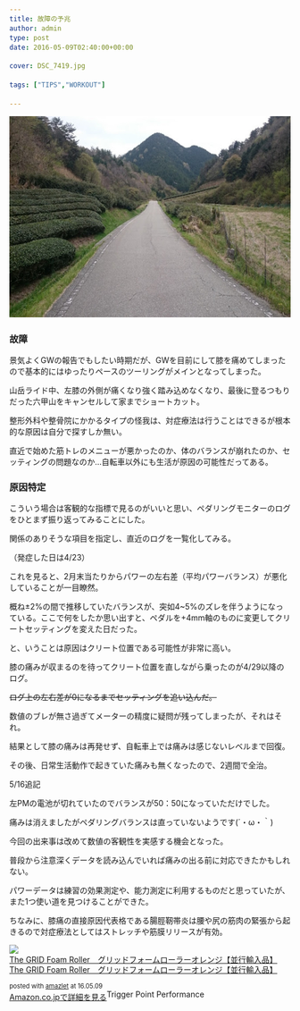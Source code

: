 ```yaml
---
title: 故障の予兆
author: admin
type: post
date: 2016-05-09T02:40:00+00:00

cover: DSC_7419.jpg

tags: ["TIPS","WORKOUT"]

---
```

<div class="separator" style="clear: both; text-align: center;">
  <img border="0" height="360" src="./DSC_7419.jpg" width="640" />
</div>

### 故障

景気よくGWの報告でもしたい時期だが、GWを目前にして膝を痛めてしまったので基本的にはゆったりペースのツーリングがメインとなってしまった。

山岳ライド中、左膝の外側が痛くなり強く踏み込めなくなり、最後に登るつもりだった六甲山をキャンセルして家までショートカット。

整形外科や整骨院にかかるタイプの怪我は、対症療法は行うことはできるが根本的な原因は自分で探すしか無い。

直近で始めた筋トレのメニューが悪かったのか、体のバランスが崩れたのか、セッティングの問題なのか…自転車以外にも生活が原因の可能性だってある。

### 原因特定

こういう場合は客観的な指標で見るのがいいと思い、ペダリングモニターのログをひとまず振り返ってみることにした。

関係のありそうな項目を指定し、直近のログを一覧化してみる。

（発症した日は4/23）

<div class="separator" style="clear: both; text-align: center;">

</div>



<div class="separator" style="clear: both; text-align: center;">
</div>

これを見ると、2月末当たりからパワーの左右差（平均パワーバランス）が悪化していることが一目瞭然。

概ね±2%の間で推移していたバランスが、突如4~5%のズレを伴うようになっている。ここで何をしたか思い出すと、ペダルを+4mm軸のものに変更してクリートセッティングを変えた日だった。

と、いうことは原因はクリート位置である可能性が非常に高い。

膝の痛みが収まるのを待ってクリート位置を直しながら乗ったのが4/29以降のログ。

<strike>ログ上の左右差が0になるまでセッティングを追い込んだ。</strike>

数値のブレが無さ過ぎてメーターの精度に疑問が残ってしまったが、それはそれ。

結果として膝の痛みは再発せず、自転車上では痛みは感じないレベルまで回復。

その後、日常生活動作で起きていた痛みも無くなったので、2週間で全治。

5/16追記

左PMの電池が切れていたのでバランスが50：50になっていただけでした。

痛みは消えましたがペダリングバランスは直っていないようです(´・ω・｀)

今回の出来事は改めて数値の客観性を実感する機会となった。

普段から注意深くデータを読み込んでいれば痛みの出る前に対応できたかもしれない。

パワーデータは練習の効果測定や、能力測定に利用するものだと思っていたが、また1つ使い道を見つけることができた。

ちなみに、膝痛の直接原因代表格である腸脛靭帯炎は腰や尻の筋肉の緊張から起きるので対症療法としてはストレッチや筋膜リリースが有効。

<div class="amazlet-box" style="margin-bottom: 0px;">
  <div class="amazlet-image" style="float: left; margin: 0px 12px 1px 0px;">
    <a href="http://www.amazon.co.jp/exec/obidos/ASIN/B00CWMIWB8/gensobunya-22/ref=nosim/" name="amazletlink" target="_blank"><img alt="The GRID Foam Roller　グリッドフォームローラーオレンジ【並行輸入品】" src="https://images-fe.ssl-images-amazon.com/images/I/419RjtBJYJL._SL160_.jpg" style="border: none;" /></a>
  </div>

  <div class="amazlet-info" style="line-height: 120%; margin-bottom: 10px;">
    <div class="amazlet-name" style="line-height: 120%; margin-bottom: 10px;">
<a href="http://www.amazon.co.jp/exec/obidos/ASIN/B00CWMIWB8/gensobunya-22/ref=nosim/" name="amazletlink" target="_blank">The GRID Foam Roller　グリッドフォームローラーオレンジ【並行輸入品】</a></p>

<div class="amazlet-powered-date" style="font-size: 80%; line-height: 120%; margin-top: 5px;">
  posted with <a href="http://www.amazlet.com/" target="_blank" title="amazlet">amazlet</a> at 16.05.09
</div>


<div class="amazlet-detail">
Trigger Point Performance


<div class="amazlet-sub-info" style="float: left;">
<div class="amazlet-link" style="margin-top: 5px;">
  <a href="http://www.amazon.co.jp/exec/obidos/ASIN/B00CWMIWB8/gensobunya-22/ref=nosim/" name="amazletlink" target="_blank">Amazon.co.jpで詳細を見る</a>
</div>

  </div>

  <div class="amazlet-footer" style="clear: left;">
  </div>
</div>

